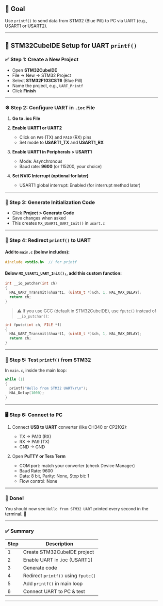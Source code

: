 ## 🧪 Goal

Use `printf()` to send data from STM32 (Blue Pill) to PC via UART (e.g., USART1 or USART2).

---

## 🔧 STM32CubeIDE Setup for UART `printf()`

### ✅ Step 1: Create a New Project

* Open **STM32CubeIDE**
* File → New → STM32 Project
* Select **STM32F103C8T6** (Blue Pill)
* Name the project, e.g., `UART_Printf`
* Click **Finish**

---

### ⚙️ Step 2: Configure UART in `.ioc` File

1. **Go to .ioc File**
2. **Enable UART1 or UART2**

   * Click on `PA9` (TX) and `PA10` (RX) pins
   * Set mode to **USART1\_TX** and **USART1\_RX**
3. **Enable UART1 in Peripherals > USART1**

   * Mode: Asynchronous
   * Baud rate: **9600** (or 115200, your choice)
4. **Set NVIC Interrupt (optional for later)**

   * USART1 global interrupt: Enabled (for interrupt method later)

---

### 🧾 Step 3: Generate Initialization Code

* Click **Project > Generate Code**
* Save changes when asked
* This creates `MX_USART1_UART_Init()` in `usart.c`

---

### 📄 Step 4: Redirect `printf()` to UART

#### Add to `main.c` (below includes):

```c
#include <stdio.h>  // for printf
```

#### Below `MX_USART1_UART_Init();`, add this custom function:

```c
int __io_putchar(int ch)
{
  HAL_UART_Transmit(&huart1, (uint8_t *)&ch, 1, HAL_MAX_DELAY);
  return ch;
}
```

> ⚠️ If you use GCC (default in STM32CubeIDE), use `fputc()` instead of `__io_putchar()`:

```c
int fputc(int ch, FILE *f)
{
  HAL_UART_Transmit(&huart1, (uint8_t *)&ch, 1, HAL_MAX_DELAY);
  return ch;
}
```

---

### 🧪 Step 5: Test `printf()` from STM32

In `main.c`, inside the main loop:

```c
while (1)
{
  printf("Hello from STM32 UART\r\n");
  HAL_Delay(1000);
}
```

---

### 🖥️ Step 6: Connect to PC

1. Connect **USB to UART** converter (like CH340 or CP2102):

   * TX → PA10 (RX)
   * RX → PA9 (TX)
   * GND → GND

2. Open **PuTTY or Tera Term**

   * COM port: match your converter (check Device Manager)
   * Baud Rate: 9600
   * Data: 8 bit, Parity: None, Stop bit: 1
   * Flow control: None

---

### 📌 Done!

You should now see `Hello from STM32 UART` printed every second in the terminal. 🎉

---

### ✅ Summary

| Step | Description                         |
| ---- | ----------------------------------- |
| 1    | Create STM32CubeIDE project         |
| 2    | Enable UART in .ioc (USART1)        |
| 3    | Generate code                       |
| 4    | Redirect `printf()` using `fputc()` |
| 5    | Add `printf()` in main loop         |
| 6    | Connect UART to PC & test           |

---

